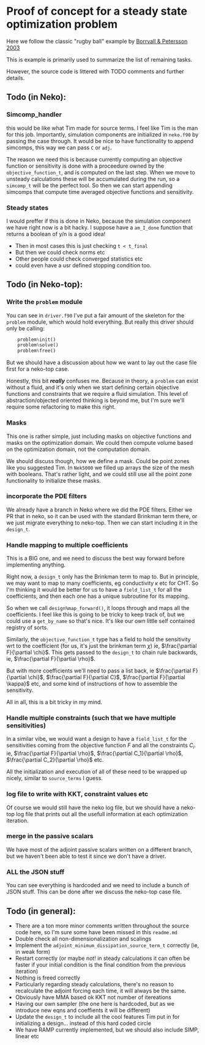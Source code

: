 # Proof of concept for a steady state optimization problem

Here we follow the classic "rugby ball" example by [Borrvall & Petersson 2003](https://doi.org/10.1002/fld.426)



This is example is primarily used to summarize the list of remaining tasks.

However, the source code is littered with TODO comments and further details.


## Todo (in Neko):


### Simcomp_handler 
this would be like what Tim made for source terms. I feel like Tim is the man for this job.
Importantly, simulation components are initialized in `neko.f90` by passing the case through. It would be nice to have functionality to append simcomps, this way we can pass `C` or `adj`.

The reason we need this is because currently computing an objective function or sensitivity is done with a proceedure owned by the `objective_function_t`, and is computed on the last step. When we move to unsteady calculations these will be accumulated during the run, so a `simcomp_t` will be the perfect tool. So then we can start appending simcomps that compute time averaged objective functions and sensitivity.

### Steady states
I would preffer if this is done in Neko, because the simulation component we have right now is a bit hacky. I suppose have a `am_I_done` function that returns a boolean of y/n is a good idea!
- Then in most cases this is just checking `t < t_final`
- But then we could check norms etc
- Other people could check converged statistics etc
- could even have a usr defined stopping condition too.


## Todo (in Neko-top):

### Write the `problem` module
You can see in `driver.f90` I've put a fair amount of the skeleton for the `problem` module, which would hold everything. But really this driver should only be calling:
```fortran
	problem%init()
	problem%solve()
	problem%free()
```
But we should have a discussion about how we want to lay out the case file first for a neko-top case.

Honestly, this bit ***really*** confuses me. Because in theory, a `problem` can exist without a fluid, and it's only when we start defining certain objective functions and constraints that we require a fluid simulation. This level of abstraction/objected oriented thinking is beyond me, but I'm sure we'll require some refactoring to make this right.

### Masks
This one is rather simple, just including masks on objective functions and masks on the optimization domain. We could then compute volume based on the optimization domain, not the computation domain.

We should discuss though, how we define a mask. Could be point zones like you suggested Tim. In `Nek5000` we filled up arrays the size of the mesh with booleans. That's rather light, and we could still use all the point zone functionality to initialize these masks.

### incorporate the PDE filters
We already have a branch in Neko where we did the PDE filters. Either we PR that in neko, so it can be used with the standard Brinkman term there, or we just migrate everything to neko-top. Then we can start including it in the `design_t`.

### Handle mapping to multiple coefficients 
This is a BIG one, and we need to discuss the best way forward before implementing anything. 

Right now, a `design_t` only has the Brinkman term to map to. But in principle, we may want to map to many coefficients, eg conductivity $\kappa$ etc for CHT. So I'm thinking it would be better for us to have a `field_list_t` for all the coefficients, and then each one has a unique subroutine for its mapping. 

So when we call `design%map_forward()`, it loops through and maps all the coefficients. I feel like this is going to be tricky to keep track of, but we could use a `get_by_name` so that's nice. It's like our own little self contained registry of sorts.

Similarly, the `objective_function_t` type has a field to hold the sensitivity wrt to the coefficient (for us, it's just the brinkman term $\chi$) ie, $\frac{\partial F}{\partial \chi}$. This gets passed to the `design_t` to chain rule backwards, ie, $\frac{\partial F}{\partial \rho}$. 

But with more coefficients we'll need to pass a list back, ie $\frac{\partial F}{\partial \chi}$, $\frac{\partial F}{\partial C}$, $\frac{\partial F}{\partial \kappa}$ etc, and some kind of instructions of how to assemble the sensitivity. 

All in all, this is a bit tricky in my mind.

### Handle multiple constraints (such that we have multiple sensitivities)
In a similar vibe, we would want a design to have a `field_list_t` for the sensitivities coming from the objective function $F$ and all the constraints $C_i$. ie, $\frac{\partial F}{\partial \rho}$, $\frac{\partial C_1}{\partial \rho}$, $\frac{\partial C_2}{\partial \rho}$  etc. 

All the initialization and execution of all of these need to be wrapped up nicely, similar to `source_terms` I guess.


### log file to write with KKT, constraint values etc
Of course we would still have the neko log file, but we should have a neko-top log file that prints out all the usefull information at each optimization iteration.

### merge in the passive scalars
We have most of the adjoint passive scalars written on a different branch, but we haven't been able to test it since we don't have a driver.


### ALL the JSON stuff
You can see everything is hardcoded and we need to include a bunch of JSON stuff. This can be done after we discuss the neko-top case file.

## Todo (in general):
- There are a ton more minor comments written throughout the source code here, so I'm sure some have been missed in this `readme.md`
- Double check all non-dimensionalization and scalings
- Implement the `adjoint_minimum_dissipation_source_term_t` correctly (ie, in weak form)
- Restart correctly (or maybe not! in steady calculations it can often be faster if your initial condition is the final condition from the previous iteration)
- Nothing is freed correctly
- Particularly regarding steady calculations, there's no reason to recalculate the adjoint forcing each time, it will always be the same.
- Obviously have MMA based ok KKT not number of itereations 
- Having our own sampler (the one here is hardcoded, but as we introduce new eqns and coeffients it will be different)
- Update the `design_t` to include all the cool features Tim put in for initializing a design... instead of this hard coded circle 
- We have RAMP currently implemented, but we should also include SIMP, linear etc
